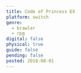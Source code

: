 ```yaml
---
title: Code of Princess EX
platform: switch
genre:
  - brawler
  - rpg
digital: false
physical: true
guide: false
pending: false
posted: 2018-08-01
---
```

